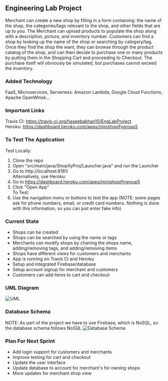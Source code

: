 ## Engineering Lab Project
Merchant can create a new shop by filling in a form containing: the name of the shop, the categories/tags relevant to the           shop, and other fields that are up to you. The Merchant can upload products to populate the shop along with a description, picture, and inventory number. Customers can find a shop by looking up the name of the shop or searching by category/tag. Once they find the shop the want, they can browse through the product catalog of the shop, and can then decide to purchase one or many products by putting them in the Shopping Cart and proceeding to Checkout. The purchase itself will obviously be simulated, but purchases cannot exceed the inventory.

 ### Added Technology
 FaaS, Microservices, Serverless: Amazon Lambda, Google Cloud Functions, Apache OpenWhisk...
 
 ### Important Links
 Travis CI: https://travis-ci.org/haseebakhan10/EngLabProject <br />
 Heroku: https://dashboard.heroku.com/apps/minishopifygroup5
 
 ### To Test The Application
 Test Locally:
 1. Clone the repo
 2. Open "src/main/java/ShopifyProj/Launcher.java" and run the Launcher
 3. Go to http://localhost:8181/ <br />
 Alternatively, use Heroku:
 1. Go to https://dashboard.heroku.com/apps/minishopifygroup5
 2. Click "Open App" <br />
 To Test:
 1. Use the navigation menu or buttons to test the app (NOTE: some pages ask for phone numbers, email, or credit card numbers. Nothing is done with this information, so you can just enter fake info)
  
  
 ### Current State
 - Shops can be created
 - Shops can be searched by using the name or tags
 - Merchants can modify shops by chaning the shops name, adding/removing tags, and adding/removing items
 - Shops have different views for customers and merchants
 - App is running on Travis CI and Heroku
 - Setup and integrated Firebase/database
 - Setup account signup for merchant and customers
 - Customers can add items to cart and checkout
 
 ### UML Diagram
 ![UML](https://github.com/haseebakhan10/EngLabProject/blob/master/diagrams/Eng%20Lab%20Project%20UML.png)
 
 ### Database Schema
 NOTE: As part of the project we have to use Firebase, which is NoSQL, so the database schema follows NoSQL
 ![Database Schema](https://github.com/haseebakhan10/EngLabProject/blob/master/diagrams/Database%20Schema.png)
 
 ### Plan For Next Sprint
 - Add login support for customers and merchants
 - Improve testing for cart and checkout
 - Update the user interface
 - Update database to account for merchant's for owning shops
 - More updates for merchant shop view
